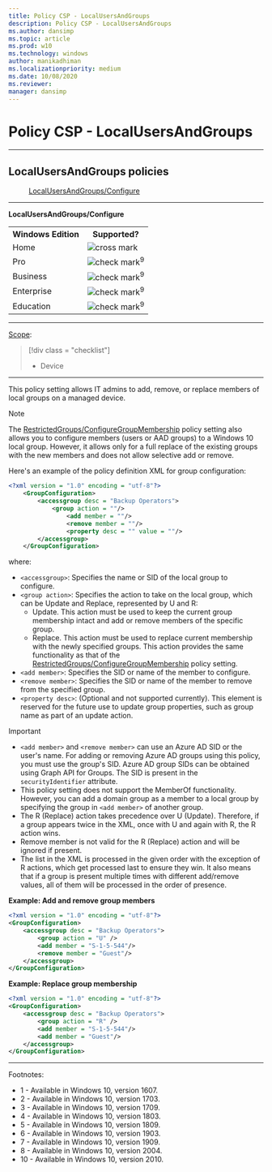 ```yaml
---
title: Policy CSP - LocalUsersAndGroups
description: Policy CSP - LocalUsersAndGroups
ms.author: dansimp
ms.topic: article
ms.prod: w10
ms.technology: windows
author: manikadhiman
ms.localizationpriority: medium
ms.date: 10/08/2020
ms.reviewer: 
manager: dansimp
---
```


# Policy CSP - LocalUsersAndGroups


<hr/>

<!--Policies-->
## LocalUsersAndGroups policies  

<dl>
  <dd>
    <a href="#localusersandgroups-configure">LocalUsersAndGroups/Configure</a>
  </dd>
</dl>


<hr/>

<!--Policy-->
<a href="" id="localusersandgroups-configure"></a>**LocalUsersAndGroups/Configure**  

<!--SupportedSKUs-->
<table>
<tr>
    <th>Windows Edition</th>
    <th>Supported?</th>
</tr>
<tr>
    <td>Home</td>
    <td><img src="images/crossmark.png" alt="cross mark" /></td>
</tr>
<tr>
    <td>Pro</td>
    <td><img src="images/checkmark.png" alt="check mark" /><sup>9</sup></td>
</tr>
<tr>
    <td>Business</td>
    <td><img src="images/checkmark.png" alt="check mark" /><sup>9</sup></td>
</tr>
<tr>
    <td>Enterprise</td>
    <td><img src="images/checkmark.png" alt="check mark" /><sup>9</sup></td>
</tr>
<tr>
    <td>Education</td>
    <td><img src="images/checkmark.png" alt="check mark" /><sup>9</sup></td>
</tr>
</table>

<!--/SupportedSKUs-->
<hr/>

<!--Scope-->
[Scope](./policy-configuration-service-provider.md#policy-scope):

> [!div class = "checklist"]
> * Device

<hr/>

<!--/Scope-->
<!--Description-->
This policy setting allows IT admins to add, remove, or replace members of local groups on a managed device.

> [!NOTE]
> The [RestrictedGroups/ConfigureGroupMembership](./policy-csp-restrictedgroups.md#restrictedgroups-configuregroupmembership) policy setting also allows you to configure members (users or AAD groups) to a Windows 10 local group. However, it allows only for a full replace of the existing groups with the new members and does not allow selective add or remove.

Here's an example of the policy definition XML for group configuration:

```xml
<?xml version = "1.0" encoding = "utf-8"?>
    <GroupConfiguration>
        <accessgroup desc = "Backup Operators">
            <group action = ""/> 
                <add member = ""/>
                <remove member = ""/>
                <property desc = "" value = ""/> 
        </accessgroup>
    </GroupConfiguration>
```

where:

- `<accessgroup>`: Specifies the name or SID of the local group to configure.
- `<group action>`: Specifies the action to take on the local group, which can be Update and Replace, represented by U and R: 
    - Update. This action must be used to keep the current group membership intact and add or remove members of the specific group.
    - Replace. This action must be used to replace current membership with the newly specified groups. This action provides the same functionality as that of the [RestrictedGroups/ConfigureGroupMembership](./policy-csp-restrictedgroups.md#restrictedgroups-configuregroupmembership) policy setting.
- `<add member>`: Specifies the SID or name of the member to configure.
- `<remove member>`: Specifies the SID or name of the member to remove from the specified group.
- `<property desc>`: (Optional and not supported currently). This element is reserved for the future use to update group properties, such as group name as part of an update action.

> [!IMPORTANT]
> - `<add member>` and `<remove member>` can use an Azure AD SID or the user's name. For adding or removing Azure AD groups using this policy, you must use the group's SID. Azure AD group SIDs can be obtained using Graph API for Groups. The SID is present in the `securityIdentifier` attribute. 
> - This policy setting does not support the MemberOf functionality. However, you can add a domain group as a member to a local group by specifying the group in `<add member>` of another group.
> - The R (Replace) action takes precedence over U (Update). Therefore, if a group appears twice in the XML, once with U and again with R, the R action wins.
> - Remove member is not valid for the R (Replace) action and will be ignored if present.
> - The list in the XML is processed in the given order with the exception of R actions, which get processed last to ensure they win. It also means that if a group is present multiple times with different add/remove values, all of them will be processed in the order of presence.

<!--/Description-->
<!--SupportedValues-->
<!--/SupportedValues-->
<!--Example-->

**Example: Add and remove group members**

```xml
<?xml version = "1.0" encoding = "utf-8"?> 
<GroupConfiguration> 
    <accessgroup desc = "Backup Operators"> 
        <group action = "U" /> 
        <add member = "S-1-5-544"/> 
        <remove member = "Guest"/> 
    </accessgroup> 
</GroupConfiguration>
```

**Example: Replace group membership**

```xml
<?xml version = "1.0" encoding = "utf-8"?> 
<GroupConfiguration>
    <accessgroup desc = "Backup Operators">
        <group action = "R" />
        <add member = "S-1-5-544"/>
        <add member = "Guest"/>
    </accessgroup>
</GroupConfiguration>
```
<!--/Example-->
<!--Validation-->

<!--/Validation-->
<!--/Policy-->
<hr/>

Footnotes:

- 1 - Available in Windows 10, version 1607.
- 2 - Available in Windows 10, version 1703.
- 3 - Available in Windows 10, version 1709.
- 4 - Available in Windows 10, version 1803.
- 5 - Available in Windows 10, version 1809.
- 6 - Available in Windows 10, version 1903.
- 7 - Available in Windows 10, version 1909.
- 8 - Available in Windows 10, version 2004.
- 10 - Available in Windows 10, version 2010.

<!--/Policies-->
